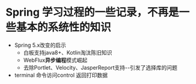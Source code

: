 # Spring 学习过程的一些记录，不再是一些基本的系统性的知识

* Spring 5.x改变的启示
  * 白板支持java8+、Kotlin淘汰陈旧知识
  * WebFlux**异步编程**模式崛起
  * 去除Portlet、Velocity、JasperReport支持--引发了选择库的问题
* terminal 命令访问control  返回打印数据